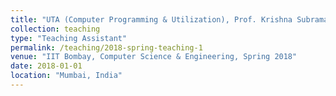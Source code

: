 ```yaml
---
title: "UTA (Computer Programming & Utilization), Prof. Krishna Subramaniam"
collection: teaching
type: "Teaching Assistant"
permalink: /teaching/2018-spring-teaching-1
venue: "IIT Bombay, Computer Science & Engineering, Spring 2018"
date: 2018-01-01
location: "Mumbai, India"
---
```


[//]: # ( I worked as an undergraduate teaching assistant for Computer Programming & Utilzation Lab during the fall of 2018. This involved preparing lab assignments and answering student questions about concepts, projects, and homework during lab hours.)
